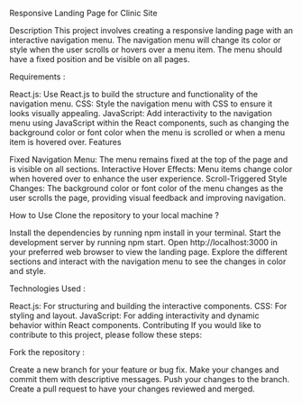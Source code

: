 
Responsive Landing Page for Clinic Site

Description This project involves creating a responsive landing page with an interactive navigation menu. The navigation menu will change its color or style when the user scrolls or hovers over a menu item. The menu should have a fixed position and be visible on all pages.

Requirements :

React.js: Use React.js to build the structure and functionality of the navigation menu. CSS: Style the navigation menu with CSS to ensure it looks visually appealing. JavaScript: Add interactivity to the navigation menu using JavaScript within the React components, such as changing the background color or font color when the menu is scrolled or when a menu item is hovered over. Features

Fixed Navigation Menu: The menu remains fixed at the top of the page and is visible on all sections. Interactive Hover Effects: Menu items change color when hovered over to enhance the user experience. Scroll-Triggered Style Changes: The background color or font color of the menu changes as the user scrolls the page, providing visual feedback and improving navigation.

How to Use Clone the repository to your local machine ?

Install the dependencies by running npm install in your terminal. Start the development server by running npm start. Open http://localhost:3000 in your preferred web browser to view the landing page. Explore the different sections and interact with the navigation menu to see the changes in color and style.

Technologies Used :

React.js: For structuring and building the interactive components. CSS: For styling and layout. JavaScript: For adding interactivity and dynamic behavior within React components. Contributing If you would like to contribute to this project, please follow these steps:

Fork the repository :

Create a new branch for your feature or bug fix. Make your changes and commit them with descriptive messages. Push your changes to the branch. Create a pull request to have your changes reviewed and merged.
